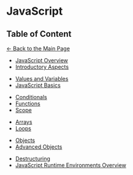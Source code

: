 # JavaScript

## Table of Content

[&larr; Back to the Main Page](./../README.md)

<div></div>

- [JavaScript Overview](./js-overview.md)
- [Introductory Aspects](./introductory-aspects.md)

<div></div>

- [Values and Variables](./variables.md)
- [JavaScript Basics](./js-basics.md)

<div></div>

- [Conditionals](./conditionals.md)
- [Functions](./functions.md)
- [Scope](./scope.md)

<div></div>

- [Arrays](./arrays.md)
- [Loops](./loops.md)

<div></div>

- [Objects](./objects.md)
- [Advanced Objects](.)

<div></div>

- [Destructuring](./destructuring.md)
- [JavaScript Runtime Environments Overview](.)

<div></div>
